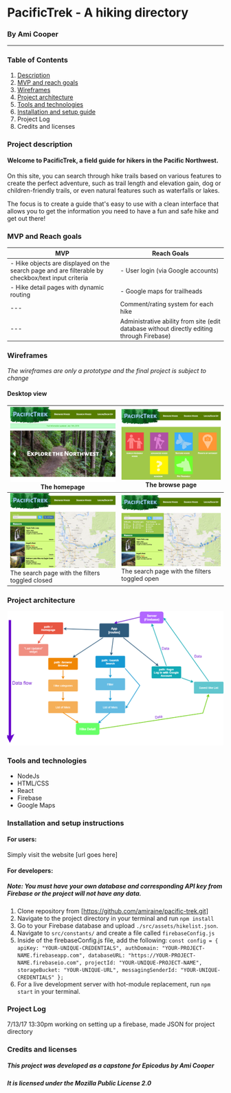 # PacificTrek - A hiking directory
### By Ami Cooper
---
### Table of Contents
1. [Description](#description)
2. [MVP and reach goals](#mvp)
2. [Wireframes](#wireframes)
3. [Project architecture](#components)
4. [Tools and technologies](#tools)
4. [Installation and setup guide](#setup)
5. Project Log
5. Credits and licenses

### <a name="description"></a> Project description
#### Welcome to PacificTrek, a field guide for hikers in the Pacific Northwest.
On this site, you can search through hike trails based on various features to create the perfect adventure, such as trail length and elevation gain, dog or children-friendly trails, or even natural features such as waterfalls or lakes.

The focus is to create a guide that's easy to use with a clean interface that allows you to get the information you need to have a fun and safe hike and get out there!

### <a name="mvp"></a> MVP and Reach goals
|MVP|Reach Goals|
|--|--|
| - Hike objects are displayed on the search page and are filterable by checkbox/text input criteria | - User login (via Google accounts)|
| - Hike detail pages with dynamic routing | - Google maps for trailheads |
| --- | Comment/rating system for each hike |
| --- | Administrative ability from site (edit database without directly editing through Firebase)|

### <a name="wireframes"></a>Wireframes
*The wireframes are only a prototype and the final project is subject to change*

#### Desktop view
|<img src="./src/assets/images/homepage-w.png" width="500"><br>The homepage|<img src="./src/assets/images/browse-w.png" width="500"><br>The browse page|
|---|---|
|<img src="./src/assets/images/search-w.png" width="500"><br>The search page with the filters toggled closed|<img src="./src/assets/images/searchfilters-w.png" width="500"><br>The search page with the filters toggled open|

### <a name="components"></a>Project architecture

<img src="./src/assets/images/AppComponent.png">

### <a name="tools"></a>Tools and technologies
* NodeJs
* HTML/CSS
* React
* Firebase
* Google Maps

### <a name="setup"></a>Installation and setup instructions
#### For users:
Simply visit the website [url goes here]

#### For developers:
##### Note: You must have your own database and corresponding API key from Firebase or the project will not have any data.
1. Clone repository from [https://github.com/amiraine/pacific-trek.git]
2. Navigate to the project directory in your terminal and run `npm install`
3. Go to your Firebase database and upload `./src/assets/hikelist.json`.
4. Navigate to `src/constants/` and create a file called `firebaseConfig.js`
5. Inside of the firebaseConfig.js file, add the following:
  `const config = {
    apiKey: "YOUR-UNIQUE-CREDENTIALS",
    authDomain: "YOUR-PROJECT-NAME.firebaseapp.com",
    databaseURL: "https://YOUR-PROJECT-NAME.firebaseio.com",
    projectId: "YOUR-UNIQUE-PROJECT-NAME",
    storageBucket: "YOUR-UNIQUE-URL",
    messagingSenderId: "YOUR-UNIQUE-CREDENTIALS"
  };`
5. For a live development server with hot-module replacement, run `npm start` in your terminal.

### <a name="log"></a> Project Log
7/13/17 13:30pm working on setting up a firebase, made JSON for project directory

### <a name="credit"></a> Credits and licenses
##### This project was developed as a capstone for Epicodus by Ami Cooper
##### It is licensed under the Mozilla Public License 2.0
